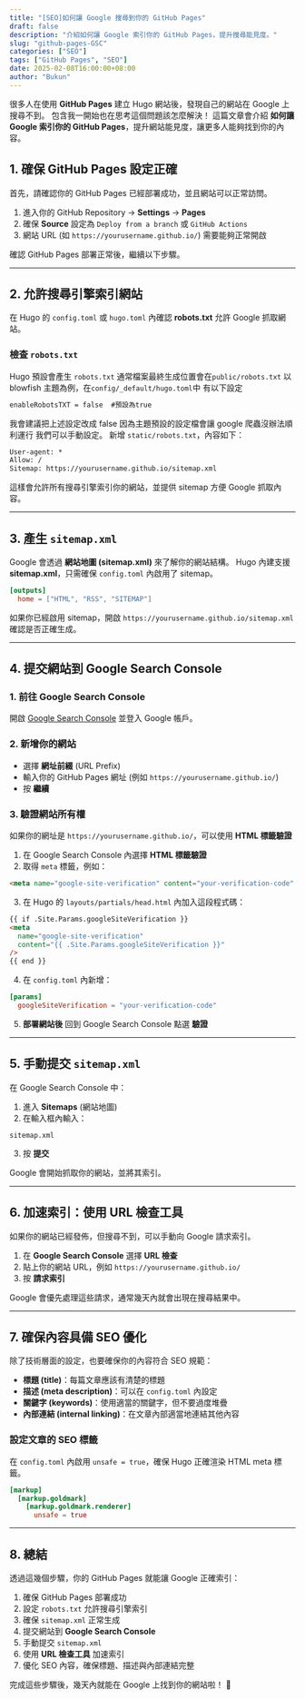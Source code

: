 ```yaml
---
title: "[SEO]如何讓 Google 搜尋到你的 GitHub Pages"
draft: false
description: "介紹如何讓 Google 索引你的 GitHub Pages，提升搜尋能見度。"
slug: "github-pages-GSC"
categories: ["SEO"]
tags: ["GitHub Pages", "SEO"]
date: 2025-02-08T16:00:00+08:00
author: "Bukun"
---
```


很多人在使用 **GitHub Pages** 建立 Hugo 網站後，發現自己的網站在 Google 上搜尋不到。
包含我一開始也在思考這個問題該怎麼解決！
這篇文章會介紹 **如何讓 Google 索引你的 GitHub Pages**，提升網站能見度，讓更多人能夠找到你的內容。

## 1. 確保 GitHub Pages 設定正確

首先，請確認你的 GitHub Pages 已經部署成功，並且網站可以正常訪問。

1. 進入你的 GitHub Repository → **Settings** → **Pages**
2. 確保 **Source** 設定為 `Deploy from a branch` 或 `GitHub Actions`
3. 網站 URL (如 `https://yourusername.github.io/`) 需要能夠正常開啟

確認 GitHub Pages 部署正常後，繼續以下步驟。

---

## 2. 允許搜尋引擎索引網站

在 Hugo 的 `config.toml` 或 `hugo.toml` 內確認 **robots.txt** 允許 Google 抓取網站。

### **檢查 `robots.txt`**

Hugo 預設會產生 `robots.txt`
通常檔案最終生成位置會在`public/robots.txt`
以 blowfish 主題為例，在`config/_default/hugo.toml`中
有以下設定

```txt
enableRobotsTXT = false  #預設為true
```

我會建議把上述設定改成 false
因為主題預設的設定檔會讓 google 爬蟲沒辦法順利運行
我們可以手動設定。
新增 `static/robots.txt`，內容如下：

```txt
User-agent: *
Allow: /
Sitemap: https://yourusername.github.io/sitemap.xml
```

這樣會允許所有搜尋引擎索引你的網站，並提供 sitemap 方便 Google 抓取內容。

---

## 3. 產生 `sitemap.xml`

Google 會透過 **網站地圖 (sitemap.xml)** 來了解你的網站結構。
Hugo 內建支援 **sitemap.xml**，只需確保 `config.toml` 內啟用了 sitemap。

```toml
[outputs]
  home = ["HTML", "RSS", "SITEMAP"]
```

如果你已經啟用 sitemap，開啟 `https://yourusername.github.io/sitemap.xml` 確認是否正確生成。

---

## 4. 提交網站到 Google Search Console

### **1. 前往 Google Search Console**

開啟 [Google Search Console](https://search.google.com/search-console/) 並登入 Google 帳戶。

### **2. 新增你的網站**

- 選擇 **網址前綴** (URL Prefix)
- 輸入你的 GitHub Pages 網址 (例如 `https://yourusername.github.io/`)
- 按 **繼續**

### **3. 驗證網站所有權**

如果你的網址是 `https://yourusername.github.io/`，可以使用 **HTML 標籤驗證**

1. 在 Google Search Console 內選擇 **HTML 標籤驗證**
2. 取得 `meta` 標籤，例如：

```html
<meta name="google-site-verification" content="your-verification-code" />
```

3. 在 Hugo 的 `layouts/partials/head.html` 內加入這段程式碼：

```html
{{ if .Site.Params.googleSiteVerification }}
<meta
  name="google-site-verification"
  content="{{ .Site.Params.googleSiteVerification }}"
/>
{{ end }}
```

4. 在 `config.toml` 內新增：

```toml
[params]
  googleSiteVerification = "your-verification-code"
```

5. **部署網站後** 回到 Google Search Console 點選 **驗證**

---

## 5. 手動提交 `sitemap.xml`

在 Google Search Console 中：

1. 進入 **Sitemaps** (網站地圖)
2. 在輸入框內輸入：

```
sitemap.xml
```

3. 按 **提交**

Google 會開始抓取你的網站，並將其索引。

---

## 6. 加速索引：使用 URL 檢查工具

如果你的網站已經發佈，但搜尋不到，可以手動向 Google 請求索引。

1. 在 **Google Search Console** 選擇 **URL 檢查**
2. 貼上你的網站 URL，例如 `https://yourusername.github.io/`
3. 按 **請求索引**

Google 會優先處理這些請求，通常幾天內就會出現在搜尋結果中。

---

## 7. 確保內容具備 SEO 優化

除了技術層面的設定，也要確保你的內容符合 SEO 規範：

- **標題 (title)**：每篇文章應該有清楚的標題
- **描述 (meta description)**：可以在 `config.toml` 內設定
- **關鍵字 (keywords)**：使用適當的關鍵字，但不要過度堆疊
- **內部連結 (internal linking)**：在文章內部適當地連結其他內容

### **設定文章的 SEO 標籤**

在 `config.toml` 內啟用 `unsafe = true`，確保 Hugo 正確渲染 HTML meta 標籤。

```toml
[markup]
  [markup.goldmark]
    [markup.goldmark.renderer]
      unsafe = true
```

---

## 8. 總結

透過這幾個步驟，你的 GitHub Pages 就能讓 Google 正確索引：

1. 確保 GitHub Pages 部署成功
2. 設定 `robots.txt` 允許搜尋引擎索引
3. 確保 `sitemap.xml` 正常生成
4. 提交網站到 **Google Search Console**
5. 手動提交 `sitemap.xml`
6. 使用 **URL 檢查工具** 加速索引
7. 優化 SEO 內容，確保標題、描述與內部連結完整

完成這些步驟後，幾天內就能在 Google 上找到你的網站啦！ 🚀
